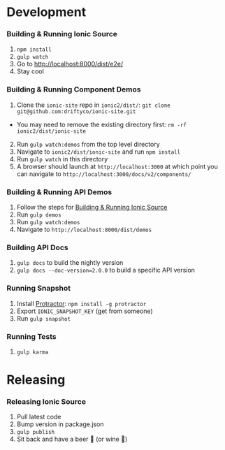 # Development


### Building & Running Ionic Source

1. `npm install`
2. `gulp watch`
3. Go to [http://localhost:8000/dist/e2e/](http://localhost:8000/dist/e2e/)
4. Stay cool


### Building & Running Component Demos

1. Clone the `ionic-site` repo in `ionic2/dist/`: `git clone git@github.com:driftyco/ionic-site.git`
 * You may need to remove the existing directory first: `rm -rf ionic2/dist/ionic-site`
2. Run `gulp watch:demos` from the top level directory
3. Navigate to `ionic2/dist/ionic-site` and run `npm install`
4. Run `gulp watch` in this directory
5. A browser should launch at `http://localhost:3000` at which point you can navigate to `http://localhost:3000/docs/v2/components/`


### Building & Running API Demos

1. Follow the steps for [Building & Running Ionic Source](#building--running-ionic-source)
2. Run `gulp demos`
3. Run `gulp watch:demos`
4. Navigate to `http://localhost:8000/dist/demos`


### Building API Docs

1. `gulp docs` to build the nightly version 
2. `gulp docs --doc-version=2.0.0` to build a specific API version


### Running Snapshot

1. Install [Protractor](https://angular.github.io/protractor/#/): `npm install -g protractor`
2. Export `IONIC_SNAPSHOT_KEY` (get from someone)
3. Run `gulp snapshot`


### Running Tests

1. `gulp karma`


# Releasing

### Releasing Ionic Source

1. Pull latest code
2. Bump version in package.json
3. `gulp publish`
4. Sit back and have a beer :beer: (or wine :wine_glass:)
